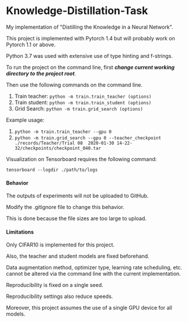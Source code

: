 # Knowledge-Distillation-Task

My implementation of "Distilling the Knowledge in a Neural Network".

This project is implemented with Pytorch 1.4 but will probably work on Pytorch 1.1 or above.

Python 3.7 was used with extensive use of type hinting and f-strings.

To run the project on the command line, first __*change current working directory to the project root*__.

Then use the following commands on the command line.

1. Train teacher: `python -m train.train_teacher (options)`
2. Train student: `python -m train.train_student (options)`
3. Grid Search: `python -m train.grid_search (options)`

Example usage:
1. `python -m train.train_teacher --gpu 0`
2. `python -m train.grid_search --gpu 0 --teacher_checkpoint ./records/Teacher/Trial 08  2020-01-30 14-22-32/checkpoints/checkpoint_040.tar`

Visualization on Tensorboard requires the following command:

`tensorboard --logdir ./path/to/logs`

#### Behavior

The outputs of experiments will not be uploaded to GitHub. 

Modify the .gitignore file to change this behavior. 

This is done because the file sizes are too large to upload.

#### Limitations

Only CIFAR10 is implemented for this project.

Also, the teacher and student models are fixed beforehand.

Data augmentation method, optimizer type, learning rate scheduling, etc.
cannot be altered via the command line with the current implementation.

Reproducibility is fixed on a single seed. 

Reproducibility settings also reduce speeds.

Moreover, this project assumes the use of a single GPU device for all models.
